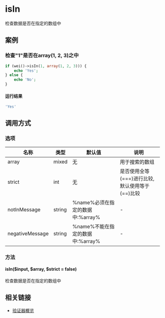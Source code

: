 isIn
====

检查数据是否在指定的数组中

案例
----

### 检查"1"是否在array(1, 2, 3)之中
```php
if (wei()->isIn(1, array(1, 2, 3))) {
    echo 'Yes';
} else {
    echo 'No';
}
```

#### 运行结果
```php
'Yes'
```

调用方式
--------

### 选项

| 名称              | 类型    | 默认值                           | 说明                                             |
|-------------------|---------|----------------------------------|--------------------------------------------------|
| array             | mixed   | 无                               | 用于搜索的数组                                   |
| strict            | int     | 无                               | 是否使用全等(===)进行比较,默认使用等于(==)比较   |
| notInMessage      | string  | %name%必须在指定的数据中:%array% | -                                                |
| negativeMessage   | string  | %name%不能在指定的数据中:%array% | -                                                |

### 方法

#### isIn($input, $array, $strict = false)
检查数据是否在指定的数组中

相关链接
--------

* [验证器概览](../book/validators.md)